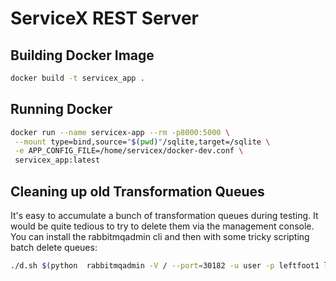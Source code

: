 # ServiceX REST Server

## Building Docker Image
```bash
docker build -t servicex_app .
```

## Running Docker 
```bash
docker run --name servicex-app --rm -p8000:5000 \
 --mount type=bind,source="$(pwd)"/sqlite,target=/sqlite \
 -e APP_CONFIG_FILE=/home/servicex/docker-dev.conf \
 servicex_app:latest
```

## Cleaning up old Transformation Queues
It's easy to accumulate a bunch of transformation queues during testing. It 
would be quite tedious to try to delete them via the management console. You
can install the rabbitmqadmin cli and then with some tricky scripting batch
delete queues:
```bash
./d.sh $(python  rabbitmqadmin -V / --port=30182 -u user -p leftfoot1 list queues | grep ".*-.*" | awk '{print $2}')
```